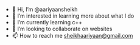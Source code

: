 - 👋 Hi, I’m @aariyaansheikh
- 👀 I’m interested in learning more about what I do
- 🌱 I’m currently learning c++
- 💞️ I’m looking to collaborate on websites 
- 📫 How to reach me sheikhaariyaan@gmail.com

<!---
aariyaansheikh/aariyaansheikh is a ✨ special ✨ repository because its `README.md` (this file) appears on your GitHub profile.
You can click the Preview link to take a look at your changes.
--->
